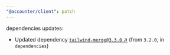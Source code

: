 ```yaml
---
"@accounter/client": patch
---
```

dependencies updates:
  - Updated dependency [`tailwind-merge@3.3.0` ↗︎](https://www.npmjs.com/package/tailwind-merge/v/3.3.0) (from `3.2.0`, in `dependencies`)
